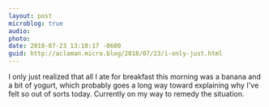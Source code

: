 ```yaml
---
layout: post
microblog: true
audio: 
photo: 
date: 2018-07-23 13:10:17 -0600
guid: http://aclaman.micro.blog/2018/07/23/i-only-just.html
---
```

I only just realized that all I ate for breakfast this morning was a banana and a bit of yogurt, which probably goes a long way toward explaining why I've felt so out of sorts today. Currently on my way to remedy the situation.

